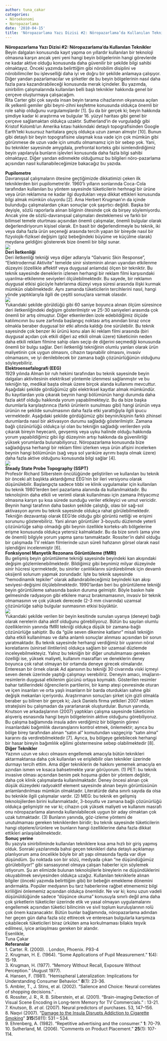 ```yaml
---
author: tuna_cakar
categories:
- Nöroekonomi
- Noropazarlama
date: '2010-04-15'
title: 'Nöropazarlama Yazı Dizisi #2: Nöropazarlama’da Kullanılan Teknikler'
---
```


**Nöropazarlama Yazı Dizisi #2: Nöropazarlama’da Kullanılan Teknikler**  
Beyin dalgaları konusunda kayıt yapma on yıllardır kullanılan bir teknoloji olmasına karşın ancak yeni yeni hangi beyin bölgelerinin hangi görevlerde ne kadar aktive olduğu konusunda daha güvenilir bir şekilde bilgi sahibi olmaktayız. Önceki yazımda belirttiğim gibi nörobilim disiplini ve nörobilimciler bu işlevselliği daha iyi ve doğru bir şekilde anlamaya çalışıyor. Diğer yandan pazarlamacılar ve şirketler de bu beyin bölgelerinin nasıl daha fazla para kazandırabileceği konusunda merak içindeler. Bu yazımda, sinirbilim çalışmalarında kullanılan belli başlı teknikler hakkında genel bir çerçeve oluşturmaya çalışacağım.  
Rita Carter gibi çok sayıda insan beyin tarama cihazlarının okyanusa açılan ilk yelkenli gemiler gibi beyni-zihni keşfetme konusunda oldukça önemli bir role sahip olduğunu vurgulamışlardır \[1\]. Şu da bir gerçek ki; beyin hakkında şimdiye kadar ki araştırma ve bulgular 16. yüzyıl haritası gibi genel bir çerçeve sağlamaktan oldukça uzaktır. Sutherland’in de vurguladığı gibi Kristof Kolomb’un Amerika kıtası hakkındaki detaylı topografisinden Google Earth’teki kusursuz haritalara geçiş oldukça uzun zaman almıştır \[10\]. Bunun gibi detaylı bir beyin topografisine ulaşmak kısa vade için çok mümkün gibi görünmese de uzun vade için umutlu olmamamız için bir sebep yok. Yani, bu teknikler sayesinde amygdala, prefrontal korteks gibi isimlendirdiğimiz beyin yapılarıyla bunların işlevleri konusunda daha fazla bilgi sahibi olmaktayız. Diğer yandan edinmekte olduğumuz bu bilgileri nöro-pazarlama açısından nasıl kullanabileceğimize bakacağız bu yazıda.  
  
**Pupilometre**  
Davranışsal çalışmaların ötesine geçtiğimizde dikkatimizi çeken ilk tekniklerden biri pupilometre’dir. 1960’lı yılların sonlarında Coca-Cola tarafından kullanılan bu yöntem sayesinde tüketicilerin herhnagi bir ürüne veya ürün reklamına ne kadar ilgi duydukları veya dikkat ettikleri konusunda bilgi almak mümkün oluyordu \[2\]. Ama Herbert Krugman’ın da içinde bulunduğu çalışmalardan çıkan sonuçlar çok şaşırtıcı değildi. Başka bir deyişle, sözlü raporlarla alınan bilginin ötesinde çok da birşey söylemiyordu. Ancak yine de sözlü-davranışsal çalışmaları desteklemesi ve farklı bir bilimsel temele oturtması açısından önemli çalışmalar, önemli bulgular olarak değerlendiriyorum kişisel olarak. En basit bir değerlendirmeyle bu teknik, iki veya daha fazla ürün seçeneği arasında tercih yapan bir bireyde nasıl bir fizyolojik-fiziksel değişim (göz bebeğindeki büyüme ve küçülme olarak) meydana geldiğini göstererek bize önemli bir bilgi sunar.  
![](http://z.about.com/d/vision/1/G/o/0/-/-/pupilpicture.jpg)  
**Deri İletkenliği**  
Deri iletkenliği tekniği veya diğer adlarıyla “Galvanic Skin Response”, “Elektrodermal Aktivite” temelde sinir sisteminin alınan uyarıdan etkilenme düzeyini (özellikle affektif veya duygusal anlamda) ölçen bir tekniktir. Bu teknik sayesinde deneklerin izlenen herhangi bir reklam filmi karşısındaki uyarılma-etkilenme seviyeleri ölçülebilmektedir. Bu sayede, bir reklamın duygusal etkisi gücüyle hatırlanma düzeyi veya süresi arasında ilişki kurmak mümkün olabilmektedir. Aynı zamanda tüketicilerin tercihlerini nasıl, hangi yönde yaptıklarıyla ilgili de çeşitli sonuçlara varmak olasıdır.  
![](http://upload.wikimedia.org/wikipedia/commons/8/81/Gsr.svg)  
Yukarıdaki şekilde görüldüğü gibi 60 saniye boyunca alınan ölçüm süresince deri iletkenliğindeki değişim gösterilmiştir ve 25-30 saniyeleri arasında çok önemli bir artış olmuştur. Diğer etkenlerden izole edebildiğimiz ölçüde katılımcının bu sure zarfında başlangıç noktası artış anından biraz once olmakla beraber duygusal bir etki altında kaldığı öne sürülebilir. Bu teknik sayesinde çok benzer iki ürünü konu alan iki reklam filmi arasında (biri duygusal açıdan çok etkili diğeri az etkili olmak üzere) tüketicinin neden daha etkili reklam filmine sahip olanı seçip de diğerini seçmediği konusunda önemli bir bulgu sağlar. Deri iletkenliği tekniğinin olumlu yanları olarak ürün maliyetinin çok uygun olmasını, cihazın taşınabilir olmasını, invasiv olmamasını, ve iyi denilebilecek bir zamana bağlı çözünürlüğünün olduğunu söyleyebiliriz.  
**Elektroensefalografi (EEG)**  
1929 yılında Alman bir ruh hekimi tarafından bu teknik sayesinde beyin dalgaları aktivitesinin elektriksel yöntemle izlenmesi sağlanmıştır ve bu tekniğin tıp, medikal başta olmak üzere birçok alanda kullanımı mevcuttur. Aşağıdaki şekilde gördüğümüz gibi elektriksel kayıtlar almak mümkündür. Bu kayıtlardan yola çıkarak beynin hangi bölümünün hangi durumda daha fazla aktif olduğu hakkında yorum yapabilmekteyiz. Bu da bize başka durumlarla karşılaştırınca (farklı ürünlerin sunulması gibi) hangi ürünün veya ürünün ne şekilde sunulmasının daha fazla etki yarattığıyla ilgili ipucu vermektedir. Aşağıdaki şekilde gördüğümüz gibi beynin/kişinin farklı zihinsel durumlarda nasıl bir aktivasyon durumu sağladığı gösterilmiştir. Zamana bağlı çözünürlüğü oldukça iyi olan bu tekniğin sağladığı verilerden yola çıkarak bireyin heyecanlı, gevşemiş veya uyku halinde olduğu hakkında yorum yapabildiğimiz gibi ilgi düzeyinin artışı hakkında da güvenilirliği yüksek yorumlarda bulunabiliyoruz. Nöropazarlama konusunda bize sağladığıysa herhangi bir reklam filmi izlerken veya ürün afişini incelerken beynin hangi bölümünün (sağ veya sol yarıküre ayrımı başta olmak üzere) daha fazla aktive olduğunu konusunda bilgi sağlar \[4\].  
![](http://www.meditationresearchinstitute.org/mriimages/eeg.gif)  
**Steady State Probe Topography (SSPT)**  
Profesör Richard Silberstein öncülüğünde geliştirilen ve kullanılan bu teknik bir önceki alt başlıkta aktardığımız EEG’nin bir ileri versiyonu olarak düşünülebilir. Başlangıçta sadece tıbbi ve klinik uygulamalar için kullanılan bu teknik 1980’lerden beri pazarlama alanında da kullanılmaktadır. Bu teknolojinin daha etkili ve verimli olarak kullanılması için zamana ihtiyacımız olmasına karşın şu kısa sürede sunduğu veriler etkileyici ve umut vericidir. Beynin hangi tarafının daha baskın şekilde çalıştığı, olası bir sağ-sol aktivasyon ayrımı bu teknik sayesinde oldukça rahat görülebilmektedir. Tekniğin dezavantajı olarak EEG’de olduğu gibi görüntü netliği ve erişimi sorununu gösterebiliriz. Yani alınan görüntüler 3-boyutlu düzlemde yeterli çözünürlüğe sahip olmadığı gibi beynin özellikle korteks-altı bölgelerine erişme konusunda oldukça yetersiz kalmaktadır. Bu da bize sınırlı (ama yine de önemli) bilgiyle yorum yapma şansı tanımaktadır. Rossiter’in dahil olduğu bir çalışmada TV reklam filmlerinde uzun süreli hafızanın görsel olarak nasıl işlendiğini incelenmiştir \[6\].  
**Fonksiyonel Manyetik Rezonans Görüntüleme (fMRI)**  
Bu gelişmiş beyin görüntüleme tekniği sayesinde beyindeki kan akışındaki değişim gözlemlenebilmektedir. Bildiğimiz gibi beynimiz milyar düzeyinde sinir hücresi içermektedir, bu sinirler canlılıklarını sürdürebilmek için devamlı oksijenli solunum yapmak zorundadır. İşte bu teknik sayesinde “hemodinamik tepkiler” olarak adlandırabileceğimiz beyindeki kan akışı seviyesi-değişimi ölçülebilmektedir. 1990’lardan beri bu görüntüleme tekniği beyin görüntüleme sahasında baskın duruma gelmiştir. Böyle baskın hale gelmesinde radyasyon gibi etkilere maruz bırakmamasının, invasiv bir teknik olmamasının ve çok yüksek derecede (2-3 mm civarında) uzamsal çözünürlüğe sahip bulgular sunmasının etkisi büyüktür.  
![](http://upload.wikimedia.org/wikipedia/commons/1/15/FMRI.jpg)  
Yukarıdaki şekilde verilen bir beyin kesitinde sunulan uyarıya (deneye) bağlı olarak nerelerin daha aktif olduğunu görebiliyoruz. Bütün bu sayılan olumlu özelliklerinin yanında fMRI tekniği oldukça düşük bir zamana-bağlı çözünürlüğe sahiptir. Bu da “güle seven dikenine katlanır” misali tekniğin daha etkili kullanılması ve daha anlamlı sonuçlar alınması açısından bir sorun yaratmaktadır. Bu teknik sayesinde herhangi verdiğimiz bir uyarının nöral korelatlarını (sinirsel ilintilerini) oldukça sağlam bir uzamsal düzlemde inceleyebilmekteyiz. Yalnız bu tekniğin bir diğer unutulmaması gereken özelliği ise, yüksek maliyeti, kullanım masrafları ve deneklerin deney boyunca çok rahat olmayan bir ortamda deneye girecek olmalarıdır.  
Enteresan bir örnek olarak Ad ajansının bu tekniği 30 civarında viski içmeyi seven denek üzerinde yaptığı çalışmayı verebiliriz. Deneyin amacı, imajların-resimlerin duygusal etkilenim gücünü ortaya koymaktı. Gösterilen resimler bahar tatillerindeki öğrencilerin partilerini, bir kamp ateşi çevresinde oturan ve içen insanları ve orta yaşlı insanların bir barda oturdukları sahne gibi değişik mekanları içeriyordu. Araştırmanın sonuçları şirket için gizli olmakla beraber şu bilinen bir gerçek ki; Jack Daniels firma yetkileri 2007 reklam stratejisini bu çalışmadan da yararlanarak oluşturdular. Bunun yanında, Knutson ve arkadaşlarının (2007) yaptıkları çalışma sayesinde tüketicinin alışveriş esnasında hangi beyin bölgelerinin aktive olduğunu görebiliyoruz. Bu çalışma bağlamında insula adını verdiğimiz bir bölgenin görevi insanlardaki bağımlılık davranışlarını kontrol etmek, önlemektir; ayrıca bu bölge birey tarafından alınan “satın al” komutundan vazgeçirip “satın alma” kararını da verdirebilmektedir \[7\]. Ayrıca, bu bölgeye gelebilecek herhangi bir hasar bireyin bağımlılık eğilimi göstermesine sebep olabilmektedir \[8\].  
**Diğer Teknikler**  
Yazının uzun ve sıkıcı olmasını engellemek amacıyla bütün teknikleri aktarmaktansa daha çok kullanılan ve erişilebilir olan teknikler üzerinde durmayı tercih ettim. Ama diğer tekniklerin de hakkını yememek amacıyla en azından ismen ve kısaca bahsetmekte yarar görüyorum. (1) PET: bu teknik invasive olması açısından benim pek hoşuma giden bir yöntem değildir, daha çok klinik çalışmalarda kullanılmaktadır. Deney öncesi alınan çok düşük düzeydeki radyoaktif element sayesinde alınan beyin görüntüsünün anlamlandırılması mümkün olmaktadır. Literatürde daha sınırlı sayıda da olsa bu teknikle ilgili çalışmalar vardır. (2) MEG: bu teknik en gelişmiş teknolojilerden birini kullanmaktadır, 3-boyutlu ve zamana bağlı çözünürlüğü oldukça gelişmiştir ne var ki; cihazın çok yüksek maliyeti ve kullanım masrafı onu nöropazarlama alanında kullanılabilecek uygun bir aday olmaktan çok uzak tutmaktadır. (3) Bunların yanında, göz-izleme yöntemi de unutulmaması gereken tekniklerden biridir; bu teknik sayesinde tüketicilerin hangi objelere/ürünlere ve bunların hangi özelliklerine daha fazla dikkat ettikleri anlaışılabilmektedir.  
**Sonuç yerine**  
Bu yazıyla sinirbiliminde kullanılan tekniklere kısa ama hızlı bir giriş yapmış olduk. Sonraki yazılarımda bahsi geçen teknikleri daha detaylı açıklamayı planlıyorum ama öncelikle böyle bir alt yapı olmasında fayda var diye düşündüm. Şu noktada son bir sözü, medyada çıkan “ne düşündüğümüz görülebiliyor!” gibi sansasyonel olmaya çalışan haberler için söylemek istiyorum. Şu an elimizde bulunan teknolojilerle bireylerin ne düşündüklerini okuyabilmek seviyesinden oldukça uzağız. Kullanılan tekniklerle alınan bilgiler (önceki yazımda belirttiğim gibi) bir bebeğin emekleme dönemini andırmakta. Popüler medyanın bu tarz haberlerine rağbet etmememiz bilgi kirliliğini önlememiz açısından oldukça önemlidir. Ne var ki; konu uzun vadeli düşünüldüğünde sadece “düşünce okuma” konusuyla sınırlı değil ama daha çok şirketlerin tüketiciler üzerinde etik ve yasal olmayan uygulamalarını engellemek açısından tüketici bilincinin ve sivil toplum kuruluşlarının rolü çok önem kazanacaktır. Bütün bunlar bağlamında, nöropazarlama adından her geçen gün daha fazla söz ettirecek ve enteresan bulgularla karşımıza çıkabilecek tüketicileri biraz ürküten ama korkulmaması bilakis teşvik edilmesi, iyice anlaşılması gereken bir alandır.  
Esenlikle,  
Tuna Çakar  
**Referanslar**  
1\. Carter. R. (2000). . London, Phoenix. P93-4  
2\. Krugman, H. E. (1964). “Some Applications of Pupil Measurement.”  **1**(4): 15-19.  
3\. Krugman, H. (1977). “Memory Without Recall, Exposure Without Perception.”  (August 1977).  
4\. Hansen, F. (1981). “Hemispheral Lateralization: Implications for Understanding Consumer Behavior.”  **8**(1): 23-36.  
5\. Ambler, T., J. Stins, et al. (2002). “Salience and Choice: Neural correlates of shopping decisions.” .  
6\. Rossiter, J. R., R. B. Silberstein, et al. (2001). “Brain-imaging Detection of Visual Scene Encoding in Long-term Memory for TV Commercials.” : 13-21.  
7\. Knutson, B. *et al*. (2007). Neural predictors of purchases.  53, 147–156.  
8\. Naqvi (2007). “[Damage to the Insula Disrupts Addiction to Cigarette Smoking](http://www.sciencemag.org/cgi/content/abstract/315/5811/531)” **315**(5811): 531 – 534.  
9\. Ehrenberg, A. (1982). “Repetitive advertising and the consumer.”  **1**: 70-79.  
10\. Sutherland, M. (2006). “Comments on Product Placement.”  **25**(1): 107-114.